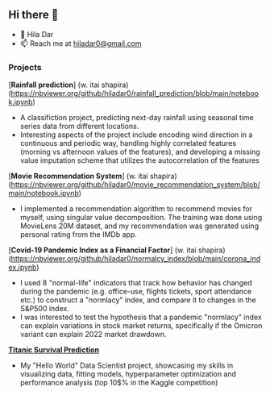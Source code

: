 ## Hi there 👋
- 🤔 Hila Dar
- 📫 Reach me at hiladar0@gmail.com

### Projects
[**Rainfall prediction**] (w. itai shapira)(https://nbviewer.org/github/hiladar0/rainfall_prediction/blob/main/notebook.ipynb)
* A classifiction project, predicting next-day rainfall using seasonal time series data from different locations.
* Interesting aspects of the project include encoding wind direction in a continuous and periodic way, handling highly correlated features (morning vs afternoon values of the features), and developing a missing value imputation scheme that utilizes the autocorrelation of the features

[**Movie Recommendation System**] (w. itai shapira)(https://nbviewer.org/github/hiladar0/movie_recommendation_system/blob/main/notebook.ipynb)
* I implemented a recommendation algorithm to recommend movies for myself, using singular value decomposition. The training was done using MovieLens 20M dataset, and my recommendation was generated using personal rating from the IMDb app.


[**Covid-19 Pandemic Index as a Financial Factor**] (w. itai shapira)(https://nbviewer.org/github/hiladar0/normalcy_index/blob/main/corona_index.ipynb)
* I used 8 "normal-life" indicators that track how behavior has changed during the pandemic (e.g. office-use, flights tickets, sport attendance etc.) to construct a "normlacy" index, and compare it to changes in the S&P500 index.
* I was interested to test the hypothesis that a pandemic "normlacy" index can explain variations in stock market returns,  specifically if the Omicron variant can explain 2022 market drawdown.


[**Titanic Survival Prediction**](https://nbviewer.org/github/hiladar0/titanic/blob/main/TitanicProject.ipynb)
* My "Hello World" Data Scientist project, showcasing my skills in visualizing data, fitting models, hyperparameter optimization and performance analysis (top 10$% in the Kaggle competition)
